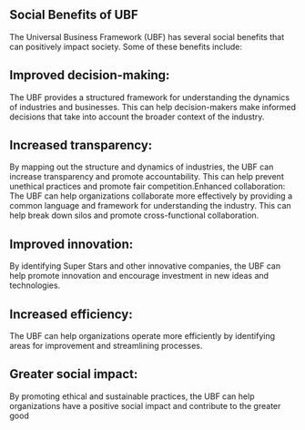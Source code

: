 ## Social Benefits of UBF

The Universal Business Framework (UBF) has several social benefits that can positively impact society. Some of these benefits include:

## Improved decision-making: 
The UBF provides a structured framework for understanding the dynamics of industries and businesses. This can help decision-makers make informed decisions that take into account the broader context of the industry.

## Increased transparency: 
By mapping out the structure and dynamics of industries, the UBF can increase transparency and promote accountability. This can help prevent unethical practices and promote fair competition.Enhanced collaboration: The UBF can help organizations collaborate more effectively by providing a common language and framework for understanding the industry. This can help break down silos and promote cross-functional collaboration.

## Improved innovation: 
By identifying Super Stars and other innovative companies, the UBF can help promote innovation and encourage investment in new ideas and technologies.

## Increased efficiency: 
The UBF can help organizations operate more efficiently by identifying areas for improvement and streamlining processes.

## Greater social impact: 
By promoting ethical and sustainable practices, the UBF can help organizations have a positive social impact and contribute to the greater good
